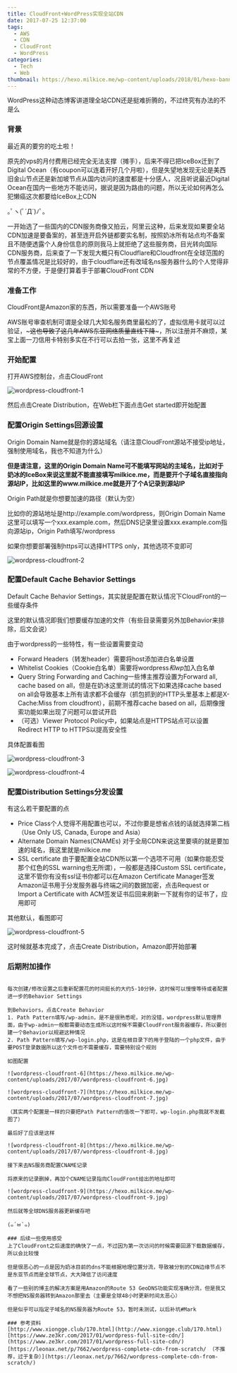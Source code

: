 ```yaml
---
title: CloudFront+WordPress实现全站CDN
date: 2017-07-25 12:37:00
tags:
  - AWS
  - CDN
  - CloudFront
  - WordPress
categories:
  - Tech
  - Web
thumbnail: https://hexo.milkice.me/wp-content/uploads/2018/01/hexo-banner-wordpress-entire-site-cdn-via-cloudfront.png
---
```


WordPress这种动态博客讲道理全站CDN还是挺难折腾的，不过终究有办法的不是么

### 背景
最近真的要穷的吃土啦！

原先的vps的月付费用已经完全无法支撑（摊手），后来不得已把IceBox迁到了Digital Ocean（有coupon可以连着开好几个月啦），但是失望地发现无论是美西旧金山节点还是新加坡节点从国内访问的速度都是十分感人，况且听说最近Digital Ocean在国内一些地方不能访问，据说是因为路由的问题，所以无论如何再怎么犯懒癌这次都要给IceBox上CDN

｡ﾟヽ(ﾟ´Д`)ﾉﾟ｡

一开始选了一些国内的CDN服务商像又拍云，阿里云这种，后来发现如果要全站CDN加速是要备案的，甚至连开启外链都要实名制，按照奶冰所有站点均不备案且不随便透露个人身份信息的原则我马上就拒绝了这些服务商，目光转向国际CDN服务商，后来查了一下发现大概只有Cloudflare和Cloudfront在全球范围的节点覆盖情况是比较好的，由于cloudflare还有改域名ns服务器什么的个人觉得非常的不方便，于是便打算着手于部署CloudFront CDN

### 准备工作
CloudFront是Amazon家的东西，所以需要准备一个AWS账号

AWS账号审查机制可谓是全球几大知名服务商里最松的了，虚拟信用卡就可以过验证，~~~这也导致了这几年AWS东亚网络质量直线下降~~~，所以注册并不麻烦，某宝上面一刀信用卡特别多实在不行可以去拍一张，这里不再复述

### 开始配置
打开AWS控制台，点击CloudFront

![wordpress-cloudfront-1](https://hexo.milkice.me/wp-content/uploads/2017/07/wordpress-cloudfront-1.jpg)

然后点击Create Distribution，在Web栏下面点击Get started即开始配置

### 配置Origin Settings回源设置
Origin Domain Name就是你的源站域名（请注意CloudFront源站不接受ip地址，强制使用域名，我也不知道为什么）

**但是请注意，这里的Origin Domain Name可不能填写网站的主域名，比如对于奶冰的IceBox来说这里就不能直接填写milkice.me，而是要开个子域名直接指向源站IP，比如这里的www.milkice.me就是开了个A记录到源站IP**

Origin Path就是你想要加速的路径（默认为空）

比如你的源站地址是http://example.com/wordpress，则Origin Domain Name这里可以填写一个xxx.example.com，然后DNS记录里设置xxx.example.com指向源站ip，Origin Path填写/wordpress

如果你想要部署强制https可以选择HTTPS only，其他选项不变即可

![wordpress-cloudfront-2](https://hexo.milkice.me/wp-content/uploads/2017/07/wordpress-cloudfront-2.jpg)

### 配置Default Cache Behavior Settings
Default Cache Behavior Settings，其实就是配置在默认情况下CloudFront的一些缓存条件

这里的默认情况即我们想要缓存加速的文件（有些目录需要另外加Behavior来排除，后文会说）

由于wordpress的一些特性，有一些设置需要变动
  - Forward Headers（转发header）需要将host添加进白名单设置
  - Whitelist Cookies（Cookie白名单）需要将wordpress*和wp*加入白名单
  - Query String Forwarding and Caching一些博主推荐设置为Forward all, cache based on all，但是在奶冰这里测试的情况下如果选择cache based on all会导致基本上所有请求都不会缓存（抓包抓到的HTTP头里基本上都是X-Cache:Miss from cloudfront），前期不推荐cache based on all，后期像搜索功能如果出现了问题可以尝试开启
  - （可选）Viewer Protocol Policy中，如果站点是HTTPS站点可以设置Redirect HTTP to HTTPS以提高安全性
  
具体配置看图

![wordpress-cloudfront-3](https://hexo.milkice.me/wp-content/uploads/2017/07/wordpress-cloudfront-3.jpg)

![wordpress-cloudfront-4](https://hexo.milkice.me/wp-content/uploads/2017/07/wordpress-cloudfront-4.jpg)

### 配置Distribution Settings分发设置

有这么若干要配置的点
  - Price Class个人觉得不用配置也可以，不过你要是想省点钱的话就选择第二档（Use Only US, Canada, Europe and Asia）
  - Alternate Domain Names(CNAMEs) 对于全局CDN来说这里要填的就是要加速的域名，我这里就是milkice.me
  - SSL certificate 由于要配置全站CDN所以第一个选项不可用（如果你能忍受那个红色的SSL warning也无所谓），一般都是选择Custom SSL certificate，这里不管你有没有ssl证书你都可以在Amazon Certificate Manager签发Amazon证书用于分发服务器与终端之间的数据加密，点击Request or Import a Certificate with ACM签发证书后回来刷新一下就有你的证书了，应用即可

其他默认，看图即可

![wordpress-cloudfront-5](https://hexo.milkice.me/wp-content/uploads/2017/07/wordpress-cloudfront-5.jpg)

这时候就基本完成了，点击Create Distribution，Amazon即开始部署

### 后期附加操作
~~~估计因为CloudFront在全球节点太多了吧~~~

每次创建/修改设置之后重新配置花的时间挺长的大约5-10分钟，这时候可以慢慢等待或者配置进一步的Behavior Settings

到Behaviors，点击Create Behavior
1. Path Pattern填写/wp-admin，是不是很熟悉呢，对的没错，wordpress默认管理界面，由于wp-admin一般都需要动态生成所以这时候不需要CloudFront服务器缓存，所以要创建一个Behavior以规避这种情况
2. Path Pattern填写/wp-login.php，这是在根目录下的用于登陆的一个php文件，由于要POST登录数据所以这个文件也不需要缓存，需要特别设个规则

如图配置

![wordpress-cloudfront-6](https://hexo.milkice.me/wp-content/uploads/2017/07/wordpress-cloudfront-6.jpg)

![wordpress-cloudfront-7](https://hexo.milkice.me/wp-content/uploads/2017/07/wordpress-cloudfront-7.jpg)

（其实两个配置是一样的只要把Path Pattern的值改一下即可，wp-login.php我就不发截图了）

最后好了应该是这样

![wordpress-cloudfront-8](https://hexo.milkice.me/wp-content/uploads/2017/07/wordpress-cloudfront-8.jpg)

接下来去NS服务商配置CNAME记录

将原来的记录删掉，再加个CNAME记录指向CloudFront给出的地址即可

![wordpress-cloudfront-9](https://hexo.milkice.me/wp-content/uploads/2017/07/wordpress-cloudfront-9.jpg)

然后就等全球DNS服务器更新缓存吧

(๑´ㅂ`๑)

### 后续一些使用感受
上了CloudFront之后速度的确快了一点，不过因为第一次访问的时候需要回源下载数据缓存，所以会比较慢

但是很恶心的一点是因为奶冰目前的dns不能根据地理位置分流，导致被分到的CDN边缘节点不是东亚节点而是全球节点，大大降低了访问速度

看了一些别的博主的解决方案是用Amazon的Route 53 GeoDNS功能实现准确分流，但是我又不想把NS服务器转到Amazon那里去（主要是全球48小时更新时间太恶心）

但是似乎可以指定子域名的NS服务器为Route 53，暂时未测试，以后补坑#Mark

### 参考资料
[http://www.xiongge.club/170.html](http://www.xiongge.club/170.html)
[https://www.ze3kr.com/2017/01/wordpress-full-site-cdn/](https://www.ze3kr.com/2017/01/wordpress-full-site-cdn/)
[https://leonax.net/p/7662/wordpress-complete-cdn-from-scratch/ （不推荐，过于复杂）](https://leonax.net/p/7662/wordpress-complete-cdn-from-scratch/)

